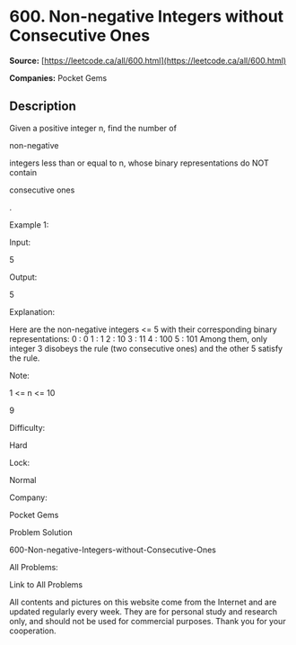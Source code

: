 # 600. Non-negative Integers without Consecutive Ones

**Source:** [https://leetcode.ca/all/600.html](https://leetcode.ca/all/600.html)

**Companies:** Pocket Gems

## Description

Given a positive integer n, find the number of

non-negative

integers less than or
        equal to n, whose binary representations do NOT contain

consecutive ones

.

Example 1:

Input:

5

Output:

5

Explanation:

Here are the non-negative integers <= 5 with their corresponding binary representations:
0 : 0
1 : 1
2 : 10
3 : 11
4 : 100
5 : 101
Among them, only integer 3 disobeys the rule (two consecutive ones) and the other 5 satisfy the rule.

Note:

1 <= n <= 10

9

Difficulty:

Hard

Lock:

Normal

Company:

Pocket Gems

Problem Solution

600-Non-negative-Integers-without-Consecutive-Ones

All Problems:

Link to All Problems

All contents and pictures on this website come from the Internet and are updated regularly every week. They are for personal study and research only, and should not be used for commercial purposes. Thank you for your cooperation.

